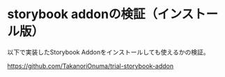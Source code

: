 # storybook addonの検証（インストール版）

以下で実装したStorybook Addonをインストールしても使えるかの検証。

https://github.com/TakanoriOnuma/trial-storybook-addon
